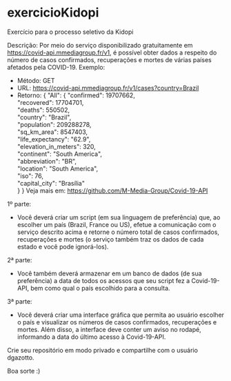 # exercicioKidopi
Exercício para o processo seletivo da Kidopi

Descrição: Por meio do serviço disponibilizado gratuitamente em https://covid-api.mmediagroup.fr/v1, é possível obter dados a respeito do número de casos confirmados, recuperações e mortes de várias países afetados pela COVID-19. 
Exemplo: 
- Método: GET  
- URL: https://covid-api.mmediagroup.fr/v1/cases?country=Brazil 
- Retorno: { "All": 
            { 		"confirmed": 19707662, 		
                  "recovered": 17704701, 		
                  "deaths": 550502, 		
                  "country": "Brazil", 		
                  "population": 209288278, 		
                  "sq_km_area": 8547403, 		
                  "life_expectancy": "62.9", 		
                  "elevation_in_meters": 320, 		
                  "continent": "South America", 		
                  "abbreviation": "BR", 		
                  "location": "South America", 		
                  "iso": 76, 		
                  "capital_city": "Brasília" 	
               } 
           } 
Veja mais em: https://github.com/M-Media-Group/Covid-19-API  

1º parte:  
- Você deverá criar um script (em sua linguagem de preferência) que, ao escolher um país (Brazil, France ou US), efetue a comunicação com o serviço descrito acima e retorne o número total de casos confirmados, recuperações e mortes (o serviço também traz os dados de cada estado e você pode ignorá-los).  

2ª parte: 
- Você também deverá armazenar em um banco de dados (de sua preferência) a data de todos os acessos que seu script fez a Covid-19-API, bem como qual o país escolhido para a consulta.  

3ª parte: 
- Você deverá criar uma interface gráfica que permita ao usuário escolher o país e visualizar os números de casos confirmados, recuperações e mortes. Além disso, a interface deve conter um aviso no rodapé, informando a data do último acesso à Covid-19-API.

Crie seu repositório em modo privado e compartilhe com o usuário dgazotto.

Boa sorte :)
